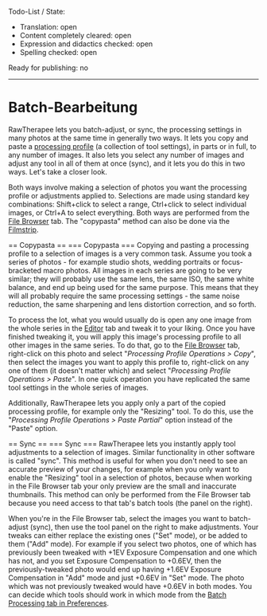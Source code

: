 Todo-List / State:

- Translation: open
- Content completely cleared: open
- Expression and didactics checked: open
- Spelling checked: open

Ready for publishing: no

------------------------------------------------------------------------

# Batch-Bearbeitung

RawTherapee lets you batch-adjust, or sync, the processing settings in
many photos at the same time in generally two ways. It lets you copy and
paste a [processing
profile](Sidecar_Files_-_Processing_Profiles "wikilink") (a collection
of tool settings), in parts or in full, to any number of images. It also
lets you select any number of images and adjust any tool in all of them
at once (sync), and it lets you do this in two ways. Let's take a closer
look.

Both ways involve making a selection of photos you want the processing
profile or adjustments applied to. Selections are made using standard
key combinations: Shift+click to select a range, Ctrl+click to select
individual images, or Ctrl+A to select everything. Both ways are
performed from the [File Browser](The_File_Browser_Tab "wikilink") tab.
The "copypasta" method can also be done via the
[Filmstrip](The_Image_Editor_Tab#The_Filmstrip "wikilink").

<noinclude>== Copypasta ==</noinclude> <includeonly>=== Copypasta
===</includeonly> Copying and pasting a processing profile to a
selection of images is a very common task. Assume you took a series of
photos - for example studio shots, wedding portraits or focus-bracketed
macro photos. All images in each series are going to be very similar;
they will probably use the same lens, the same ISO, the same white
balance, and end up being used for the same purpose. This means that
they will all probably require the same processing settings - the same
noise reduction, the same sharpening and lens distortion correction, and
so forth.

To process the lot, what you would usually do is open any one image from
the whole series in the [Editor](The_Image_Editor_Tab "wikilink") tab
and tweak it to your liking. Once you have finished tweaking it, you
will apply this image's processing profile to all other images in the
same series. To do that, go to the [File
Browser](The_File_Browser_Tab "wikilink") tab, right-click on this photo
and select "*Processing Profile Operations \> Copy*", then select the
images you want to apply this profile to, right-click on any one of them
(it doesn't matter which) and select "*Processing Profile Operations \>
Paste*". In one quick operation you have replicated the same tool
settings in the whole series of images.

Additionally, RawTherapee lets you apply only a part of the copied
processing profile, for example only the "Resizing" tool. To do this,
use the "*Processing Profile Operations \> Paste Partial*" option
instead of the "Paste" option.

<noinclude>== Sync ==</noinclude> <includeonly>=== Sync
===</includeonly> RawTherapee lets you instantly apply tool adjustments
to a selection of images. Similar functionality in other software is
called "sync". This method is useful for when you don't need to see an
accurate preview of your changes, for example when you only want to
enable the "Resizing" tool in a selection of photos, because when
working in the File Browser tab your only preview are the small and
inaccurate thumbnails. This method can only be performed from the File
Browser tab because you need access to that tab's batch tools (the panel
on the right).

When you're in the File Browser tab, select the images you want to
batch-adjust (sync), then use the tool panel on the right to make
adjustments. Your tweaks can either replace the existing ones ("Set"
mode), or be added to them ("Add" mode). For example if you select two
photos, one of which has previously been tweaked with +1EV Exposure
Compensation and one which has not, and you set Exposure Compensation to
+0.6EV, then the previously-tweaked photo would end up having +1.6EV
Exposure Compensation in "Add" mode and just +0.6EV in "Set" mode. The
photo which was not previously tweaked would have +0.6EV in both modes.
You can decide which tools should work in which mode from the [Batch
Processing tab in
Preferences](Preferences#Batch_Processing_Tab "wikilink").